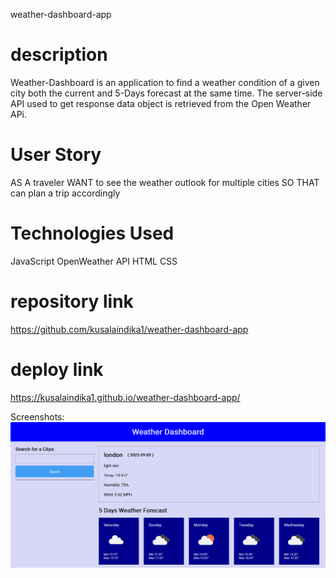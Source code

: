  weather-dashboard-app

# description
Weather-Dashboard is an application to find a weather condition of a given city both the current and 5-Days forecast at the same time. The server-side API used to get response data object is retrieved from the Open Weather APi. 


# User Story
AS A traveler
 WANT to see the weather outlook for multiple cities
SO THAT  can plan a trip accordingly


# Technologies Used
JavaScript
OpenWeather API
HTML
CSS



# repository link
https://github.com/kusalaindika1/weather-dashboard-app


# deploy link
https://kusalaindika1.github.io/weather-dashboard-app/


Screenshots:
![weather](image/1234.png)